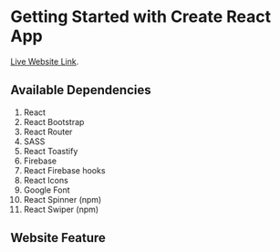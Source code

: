 # Getting Started with Create React App

[Live Website Link](https://github.com/facebook/create-react-app).

## Available Dependencies
1. React
2. React Bootstrap
3. React Router
4. SASS
5. React Toastify
6. Firebase
7. React Firebase hooks
8. React Icons
9. Google Font
10. React Spinner (npm)
11. React Swiper (npm)

## Website Feature